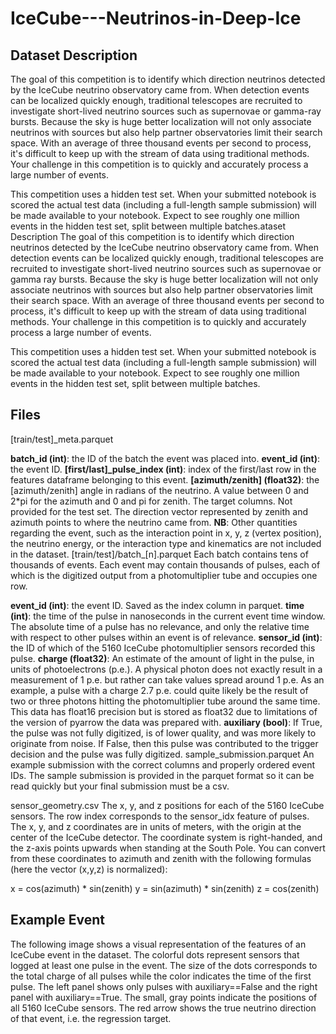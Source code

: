 # IceCube---Neutrinos-in-Deep-Ice

## Dataset Description

The goal of this competition is to identify which direction neutrinos detected by the IceCube neutrino observatory came from. When detection events can be localized quickly enough, traditional telescopes are recruited to investigate short-lived neutrino sources such as supernovae or gamma-ray bursts. Because the sky is huge better localization will not only associate neutrinos with sources but also help partner observatories limit their search space. With an average of three thousand events per second to process, it's difficult to keep up with the stream of data using traditional methods. Your challenge in this competition is to quickly and accurately process a large number of events.

This competition uses a hidden test set. When your submitted notebook is scored the actual test data (including a full-length sample submission) will be made available to your notebook. Expect to see roughly one million events in the hidden test set, split between multiple batches.ataset Description
The goal of this competition is to identify which direction neutrinos detected by the IceCube neutrino observatory came from. When detection events can be localized quickly enough, traditional telescopes are recruited to investigate short-lived neutrino sources such as supernovae or gamma ray bursts. Because the sky is huge better localization will not only associate neutrinos with sources but also help partner observatories limit their search space. With an average of three thousand events per second to process, it's difficult to keep up with the stream of data using traditional methods. Your challenge in this competition is to quickly and accurately process a large number of events.

This competition uses a hidden test set. When your submitted notebook is scored the actual test data (including a full-length sample submission) will be made available to your notebook. Expect to see roughly one million events in the hidden test set, split between multiple batches.

## Files

[train/test]_meta.parquet

**batch_id (int)**: the ID of the batch the event was placed into.
**event_id (int)**: the event ID.
**[first/last]_pulse_index (int)**: index of the first/last row in the features dataframe belonging to this event.
**[azimuth/zenith] (float32)**: the [azimuth/zenith] angle in radians of the neutrino. A value between 0 and 2*pi for the azimuth and 0 and pi for zenith. The target columns. Not provided for the test set. The direction vector represented by zenith and azimuth points to where the neutrino came from.
**NB**: Other quantities regarding the event, such as the interaction point in x, y, z (vertex position), the neutrino energy, or the interaction type and kinematics are not included in the dataset.
[train/test]/batch_[n].parquet Each batch contains tens of thousands of events. Each event may contain thousands of pulses, each of which is the digitized output from a photomultiplier tube and occupies one row.

**event_id (int)**: the event ID. Saved as the index column in parquet.
**time (int)**: the time of the pulse in nanoseconds in the current event time window. The absolute time of a pulse has no relevance, and only the relative time with respect to other pulses within an event is of relevance.
**sensor_id (int)**: the ID of which of the 5160 IceCube photomultiplier sensors recorded this pulse.
**charge (float32)**: An estimate of the amount of light in the pulse, in units of photoelectrons (p.e.). A physical photon does not exactly result in a measurement of 1 p.e. but rather can take values spread around 1 p.e. As an example, a pulse with a charge 2.7 p.e. could quite likely be the result of two or three photons hitting the photomultiplier tube around the same time. This data has float16 precision but is stored as float32 due to limitations of the version of pyarrow the data was prepared with.
**auxiliary (bool)**: If True, the pulse was not fully digitized, is of lower quality, and was more likely to originate from noise. If False, then this pulse was contributed to the trigger decision and the pulse was fully digitized.
sample_submission.parquet An example submission with the correct columns and properly ordered event IDs. The sample submission is provided in the parquet format so it can be read quickly but your final submission must be a csv.

sensor_geometry.csv The x, y, and z positions for each of the 5160 IceCube sensors. The row index corresponds to the sensor_idx feature of pulses. The x, y, and z coordinates are in units of meters, with the origin at the center of the IceCube detector. The coordinate system is right-handed, and the z-axis points upwards when standing at the South Pole. You can convert from these coordinates to azimuth and zenith with the following formulas (here the vector (x,y,z) is normalized):

x = cos(azimuth) * sin(zenith)
y = sin(azimuth) * sin(zenith)
z = cos(zenith)

## Example Event

The following image shows a visual representation of the features of an IceCube event in the dataset. The colorful dots represent sensors that logged at least one pulse in the event. The size of the dots corresponds to the total charge of all pulses while the color indicates the time of the first pulse.
The left panel shows only pulses with auxiliary==False and the right panel with auxiliary==True. The small, gray points indicate the positions of all 5160 IceCube sensors. The red arrow shows the true neutrino direction of that event, i.e. the regression target.
